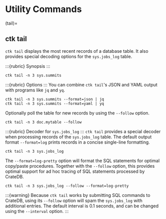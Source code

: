 # Utility Commands

(tail)=
## ctk tail

`ctk tail` displays the most recent records of a database table.
It also provides special decoding options for the `sys.jobs_log` table.

:::{rubric} Synopsis
:::
```shell
ctk tail -n 3 sys.summits
```

:::{rubric} Options
:::
You can combine `ctk tail`'s JSON and YAML output with programs like `jq` and `yq`.
```shell
ctk tail -n 3 sys.summits --format=json | jq
ctk tail -n 3 sys.summits --format=yaml | yq
```
Optionally poll the table for new records by using the `--follow` option.
```shell
ctk tail -n 3 doc.mytable --follow
```

:::{rubric} Decoder for `sys.jobs_log`
:::
`ctk tail` provides a special decoder when processing records of the `sys.jobs_log`
table. The default output format `--format=log` prints records in a concise
single-line formatting.
```shell
ctk tail -n 3 sys.jobs_log
```
The `--format=log-pretty` option will format the SQL statements for optimal
copy/paste procedures. Together with the `--follow` option, this provides
optimal support for ad hoc tracing of SQL statements processed by CrateDB.
```shell
ctk tail -n 3 sys.jobs_log --follow --format=log-pretty
```

:::{warning}
Because `ctk tail` works by submitting SQL commands to CrateDB, using its `--follow`
option will spam the `sys.jobs_log` with additional entries. The default interval
is 0.1 seconds, and can be changed using the `--interval` option.
:::
